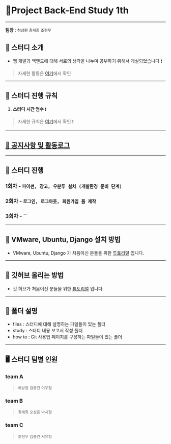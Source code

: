 # :palm_tree:Project Back-End Study 1th

---

**팀장** : `허상원` `최세희` `조현우`


## 🎯 스터디 소개
-   웹 개발과 백엔드에 대해 서로의 생각을 나누며 공부하기 위해서 개설되었습니다 ❗️
> 자세한 활동은 [여기](files/activity.md)에서 확인
---

## :flower_playing_cards: 스터디 진행 규칙

1. **스터디 시간 엄수** ❗️
> 자세한 규칙은 [여기](files/rules.md)에서 확인 ❗️

---
## [:bell: 공지사항 및 활동로그](files/notices.md)
---

## 📅 스터디 진행

### 1회차 - **`파이썬, 장고, 우분투 설치 (개발환경 준비 단계)`** 
> 

### 2회차 - **`로그인, 로그아웃, 회원가입 폼 제작`**
>

### 3회차 - **``**
>

---
## 🙋 VMware, Ubuntu, Django 설치 방법

- VMware, Ubuntu, Django 가 처음이신 분들을 위한 [튜토리얼](https://pobsiz.github.io/Project_BackEndStudy/how_to/linux/index.html) 입니다.
---
## 🙋 깃허브 올리는 방법

- 깃 허브가 처음이신 분들을 위한 [튜토리얼](https://pobsiz.github.io/Project_BackEndStudy/how_to/github/index.html) 입니다.
---
## :file_folder: 폴더 설명
- files : 스터디에 대해 설명하는 파일들이 있는 폴더
- study : 스터디 내용 보고서 작성 폴더
- how to : Git 사용법 페이지를 구성하는 파일들이 있는 폴더
---

## 🖥 스터디 팀별 인원

### team A

> `허상원` `김동건` `이우철`

### team B

> `최세희` `오성은` `박시형`

### team C

> `조현우` `김종건` `서유정`
